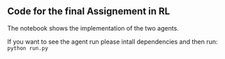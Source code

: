 ## Code for the final Assignement in RL

The notebook shows the implementation of the two agents.

If you want to see the agent run please intall dependencies and then run: `python run.py`
